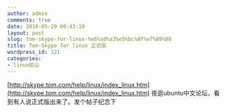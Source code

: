 ```yaml
---
author: admin
comments: true
date: 2010-05-29 00:43:19
layout: post
slug: tom-skype-for-linux-%e6%ad%a3%e5%bc%8f%e7%89%88
title: Tom-Skype for linux 正式版
wordpress_id: 121
categories:
- linux前沿
---
```


[http://skype.tom.com/help/linux/index_linux.htm](http://skype.tom.com/help/linux/index_linux.htm) 夜逛ubuntu中文论坛，看到有人说正式版出来了。发个帖子纪念下

